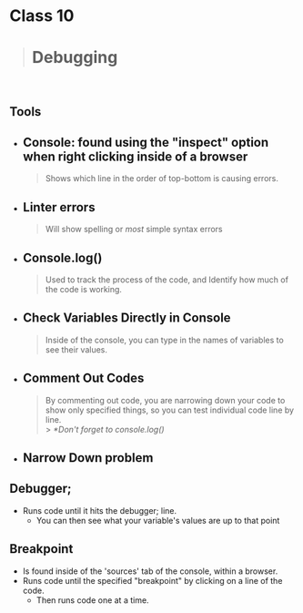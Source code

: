 # Class 10
># Debugging

<br>

## Tools
*  Console: found using the "inspect" option when right clicking inside of a browser
    -
    > Shows which line in the order of top-bottom is causing errors.
* Linter errors
    -
    > Will show spelling or _most_ simple syntax errors
* Console.log()
    -
    > Used to track the process of the code, and Identify how much of the code is working.
* Check Variables Directly in Console
    -
    >Inside of the console, you can type in the names of variables to see their values.
* Comment Out Codes
    -
    >By commenting out code, you are narrowing down your code to show only specified things, so you can test individual code line by line.<br>
        > _*Don't forget to console.log()_
* Narrow Down problem
    -

## Debugger;
- Runs code until it hits the debugger; line.<br>
    - You can then see what your variable's values are up to that point
## Breakpoint
- Is found inside of the 'sources' tab of the console, within a browser.
- Runs code until the specified "breakpoint" by clicking on a line of the code.<br>
    - Then runs code one at a time.